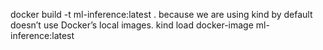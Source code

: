 docker build -t ml-inference:latest . 
because we are using kind by default doesn’t use Docker’s local images.
 kind load docker-image ml-inference:latest